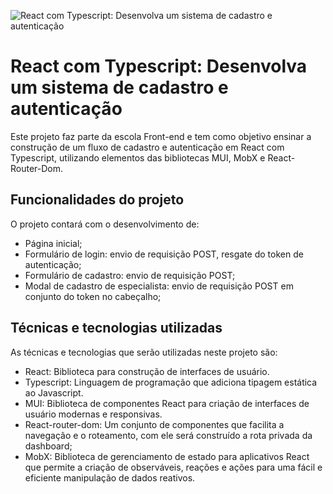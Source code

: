 
![React com Typescript: Desenvolva um sistema de cadastro e autenticação](https://imgur.com/AiM33zX.png)

# React com Typescript: Desenvolva um sistema de cadastro e autenticação

Este projeto faz parte da escola Front-end e tem como objetivo ensinar a construção de um fluxo de cadastro e autenticação em React com Typescript, utilizando elementos das bibliotecas MUI, MobX e React-Router-Dom. 

## Funcionalidades do projeto 

O projeto contará com o desenvolvimento de:

- Página inicial;
- Formulário de login: envio de requisição POST, resgate do token de autenticação;
- Formulário de cadastro: envio de requisição POST;
- Modal de cadastro de especialista: envio de requisição POST em conjunto do token no cabeçalho;

## Técnicas e tecnologias utilizadas

As técnicas e tecnologias que serão utilizadas neste projeto são:

- React: Biblioteca para construção de interfaces de usuário.
- Typescript: Linguagem de programação que adiciona tipagem estática ao Javascript.
- MUI: Biblioteca de componentes React para criação de interfaces de usuário modernas e responsivas.
- React-router-dom: Um conjunto de componentes que facilita a navegação e o roteamento, com ele será construído a rota privada da dashboard;
- MobX: Biblioteca de gerenciamento de estado para aplicativos React que permite a criação de observáveis, reações e ações para uma fácil e eficiente manipulação de dados reativos.

